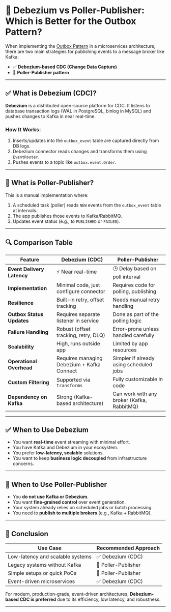 # 🔄 Debezium vs Poller-Publisher: Which is Better for the Outbox Pattern?

When implementing the [Outbox Pattern](https://microservices.io/patterns/data/transactional-outbox.html) in a microservices architecture, there are two main strategies for publishing events to a message broker like Kafka:

- ✅ **Debezium-based CDC (Change Data Capture)**
- 🔁 **Poller-Publisher pattern**

---

## ✅ What is Debezium (CDC)?

**Debezium** is a distributed open-source platform for CDC. It listens to database transaction logs (WAL in PostgreSQL, binlog in MySQL) and pushes changes to Kafka in near real-time.

### How It Works:
1. Inserts/updates into the `outbox_event` table are captured directly from DB logs.
2. Debezium connector reads changes and transforms them using `EventRouter`.
3. Pushes events to a topic like `outbox.event.Order`.

---

## 🔁 What is Poller-Publisher?

This is a manual implementation where:
1. A scheduled task (poller) reads `NEW` events from the `outbox_event` table at intervals.
2. The app publishes those events to Kafka/RabbitMQ.
3. Updates event status (e.g., to `PUBLISHED` or `FAILED`).

---

## 🔍 Comparison Table

| Feature                        | Debezium (CDC)                             | Poller-Publisher                          |
|-------------------------------|--------------------------------------------|-------------------------------------------|
| **Event Delivery Latency**    | ⚡ Near real-time                           | 🕒 Delay based on poll interval            |
| **Implementation**            | Minimal code, just configure connector     | Requires code for polling, publishing     |
| **Resilience**                | Built-in retry, offset tracking            | Needs manual retry handling               |
| **Outbox Status Updates**     | Requires separate listener in service      | Done as part of the polling logic         |
| **Failure Handling**          | Robust (offset tracking, retry, DLQ)       | Error-prone unless handled carefully      |
| **Scalability**               | High, runs outside app                     | Limited by app resources                  |
| **Operational Overhead**      | Requires managing Debezium + Kafka Connect | Simpler if already using scheduled jobs   |
| **Custom Filtering**          | Supported via `transforms`                 | Fully customizable in code                |
| **Dependency on Kafka**       | Strong (Kafka-based architecture)          | Can work with any broker (Kafka, RabbitMQ)|

---

## ✅ When to Use Debezium

- You want **real-time** event streaming with minimal effort.
- You have Kafka and Debezium in your ecosystem.
- You prefer **low-latency, scalable** solutions.
- You want to keep **business logic decoupled** from infrastructure concerns.

---

## 🔁 When to Use Poller-Publisher

- You **do not use Kafka or Debezium**.
- You want **fine-grained control** over event generation.
- Your system already relies on scheduled jobs or batch processing.
- You need to **publish to multiple brokers** (e.g., Kafka + RabbitMQ).

---

## 🧠 Conclusion

| Use Case                          | Recommended Approach     |
|----------------------------------|--------------------------|
| Low-latency and scalable systems | ✅ Debezium (CDC)         |
| Legacy systems without Kafka     | 🔁 Poller-Publisher       |
| Simple setups or quick PoCs      | 🔁 Poller-Publisher       |
| Event-driven microservices       | ✅ Debezium (CDC)         |

For modern, production-grade, event-driven architectures, **Debezium-based CDC is preferred** due to its efficiency, low latency, and robustness.

---